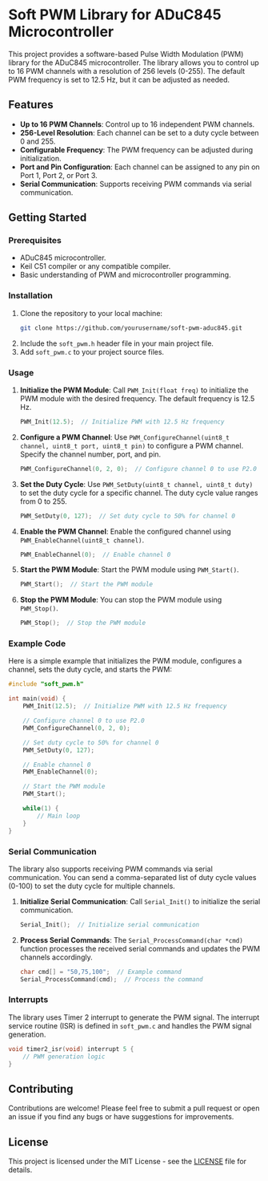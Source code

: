 # Soft PWM Library for ADuC845 Microcontroller

This project provides a software-based Pulse Width Modulation (PWM) library for the ADuC845 microcontroller. The library allows you to control up to 16 PWM channels with a resolution of 256 levels (0-255). The default PWM frequency is set to 12.5 Hz, but it can be adjusted as needed.

## Features

- **Up to 16 PWM Channels**: Control up to 16 independent PWM channels.
- **256-Level Resolution**: Each channel can be set to a duty cycle between 0 and 255.
- **Configurable Frequency**: The PWM frequency can be adjusted during initialization.
- **Port and Pin Configuration**: Each channel can be assigned to any pin on Port 1, Port 2, or Port 3.
- **Serial Communication**: Supports receiving PWM commands via serial communication.

## Getting Started

### Prerequisites

- ADuC845 microcontroller.
- Keil C51 compiler or any compatible compiler.
- Basic understanding of PWM and microcontroller programming.

### Installation

1. Clone the repository to your local machine:
   ```bash
   git clone https://github.com/yourusername/soft-pwm-aduc845.git
   ```
2. Include the `soft_pwm.h` header file in your main project file.
3. Add `soft_pwm.c` to your project source files.

### Usage

1. **Initialize the PWM Module**:
   Call `PWM_Init(float freq)` to initialize the PWM module with the desired frequency. The default frequency is 12.5 Hz.

   ```c
   PWM_Init(12.5);  // Initialize PWM with 12.5 Hz frequency
   ```

2. **Configure a PWM Channel**:
   Use `PWM_ConfigureChannel(uint8_t channel, uint8_t port, uint8_t pin)` to configure a PWM channel. Specify the channel number, port, and pin.

   ```c
   PWM_ConfigureChannel(0, 2, 0);  // Configure channel 0 to use P2.0
   ```

3. **Set the Duty Cycle**:
   Use `PWM_SetDuty(uint8_t channel, uint8_t duty)` to set the duty cycle for a specific channel. The duty cycle value ranges from 0 to 255.

   ```c
   PWM_SetDuty(0, 127);  // Set duty cycle to 50% for channel 0
   ```

4. **Enable the PWM Channel**:
   Enable the configured channel using `PWM_EnableChannel(uint8_t channel)`.

   ```c
   PWM_EnableChannel(0);  // Enable channel 0
   ```

5. **Start the PWM Module**:
   Start the PWM module using `PWM_Start()`.

   ```c
   PWM_Start();  // Start the PWM module
   ```

6. **Stop the PWM Module**:
   You can stop the PWM module using `PWM_Stop()`.

   ```c
   PWM_Stop();  // Stop the PWM module
   ```

### Example Code

Here is a simple example that initializes the PWM module, configures a channel, sets the duty cycle, and starts the PWM:

```c
#include "soft_pwm.h"

int main(void) {
    PWM_Init(12.5);  // Initialize PWM with 12.5 Hz frequency

    // Configure channel 0 to use P2.0
    PWM_ConfigureChannel(0, 2, 0);

    // Set duty cycle to 50% for channel 0
    PWM_SetDuty(0, 127);

    // Enable channel 0
    PWM_EnableChannel(0);

    // Start the PWM module
    PWM_Start();

    while(1) {
        // Main loop
    }
}
```

### Serial Communication

The library also supports receiving PWM commands via serial communication. You can send a comma-separated list of duty cycle values (0-100) to set the duty cycle for multiple channels.

1. **Initialize Serial Communication**:
   Call `Serial_Init()` to initialize the serial communication.

   ```c
   Serial_Init();  // Initialize serial communication
   ```

2. **Process Serial Commands**:
   The `Serial_ProcessCommand(char *cmd)` function processes the received serial commands and updates the PWM channels accordingly.

   ```c
   char cmd[] = "50,75,100";  // Example command
   Serial_ProcessCommand(cmd);  // Process the command
   ```

### Interrupts

The library uses Timer 2 interrupt to generate the PWM signal. The interrupt service routine (ISR) is defined in `soft_pwm.c` and handles the PWM signal generation.

```c
void timer2_isr(void) interrupt 5 {
    // PWM generation logic
}
```

## Contributing

Contributions are welcome! Please feel free to submit a pull request or open an issue if you find any bugs or have suggestions for improvements.

## License

This project is licensed under the MIT License - see the [LICENSE](LICENSE) file for details.


